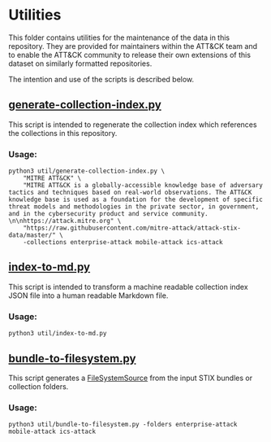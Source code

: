 # Utilities

This folder contains utilities for the maintenance of the data in this repository. They are provided for maintainers within the ATT&CK team and to enable the ATT&CK community to release their own extensions of this dataset on similarly formatted repositories. 

The intention and use of the scripts is described below.

## [generate-collection-index.py](generate-collection-index.py)

This script is intended to regenerate the collection index which references the collections in this repository. 

### Usage:
```
python3 util/generate-collection-index.py \
    "MITRE ATT&CK" \
    "MITRE ATT&CK is a globally-accessible knowledge base of adversary tactics and techniques based on real-world observations. The ATT&CK knowledge base is used as a foundation for the development of specific threat models and methodologies in the private sector, in government, and in the cybersecurity product and service community. \n\nhttps://attack.mitre.org" \
    "https://raw.githubusercontent.com/mitre-attack/attack-stix-data/master/" \
    -collections enterprise-attack mobile-attack ics-attack
```

## [index-to-md.py](index-to-md.py)

This script is intended to transform a machine readable collection index JSON file into a human readable Markdown file. 

### Usage: 
```
python3 util/index-to-md.py
```

## [bundle-to-filesystem.py](bundle-to-filesystem.py)

This script generates a [FileSystemSource](https://stix2.readthedocs.io/en/latest/guide/filesystem.html) from the input STIX bundles or collection folders.

### Usage:
```
python3 util/bundle-to-filesystem.py -folders enterprise-attack mobile-attack ics-attack
```


